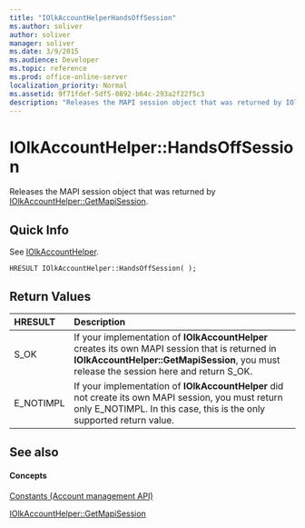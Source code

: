 ```yaml
---
title: "IOlkAccountHelperHandsOffSession"
ms.author: soliver
author: soliver
manager: soliver
ms.date: 3/9/2015
ms.audience: Developer
ms.topic: reference
ms.prod: office-online-server
localization_priority: Normal
ms.assetid: 9f71fdef-5df5-0892-b64c-293a2f22f5c3
description: "Releases the MAPI session object that was returned by IOlkAccountHelper::GetMapiSession."
---
```


# IOlkAccountHelper::HandsOffSession

Releases the MAPI session object that was returned by [IOlkAccountHelper::GetMapiSession](iolkaccounthelper-getmapisession.md).
  
## Quick Info

See [IOlkAccountHelper](iolkaccounthelper.md).
  
```
HRESULT IOlkAccountHelper::HandsOffSession( );
```

## Return Values

|**HRESULT**|**Description**|
|:-----|:-----|
|S_OK  <br/> |If your implementation of **IOlkAccountHelper** creates its own MAPI session that is returned in **IOlkAccountHelper::GetMapiSession**, you must release the session here and return S_OK.  <br/> |
|E_NOTIMPL  <br/> |If your implementation of **IOlkAccountHelper** did not create its own MAPI session, you must return only E_NOTIMPL. In this case, this is the only supported return value.  <br/> |
   
## See also

#### Concepts

[Constants (Account management API)](constants-account-management-api.md)
  
[IOlkAccountHelper::GetMapiSession](iolkaccounthelper-getmapisession.md)

